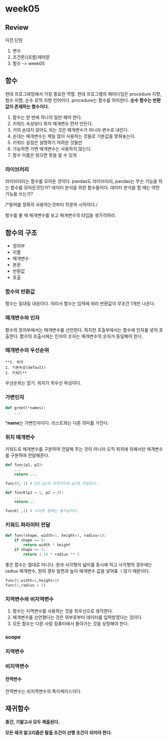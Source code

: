 # week05

## Review
이전 단원
1. 변수
2. 조건문/(흐름)제어문
3. 함수 -> week05

## 함수
현대 프로그래밍에서 가장 중요한 역할. 현대 프로그램의 패러다임은 procedure 지향, 함수 지향, 순수 로직 지향 언어이다. procedure는 함수를 의미한다.
**순수 함수는 반환값이 존재하는 함수이다.**
1. 함수는 한 번에 하나의 일만 해야 한다.
2. 키워드 속성보다 위치 매개변수 먼저 만든다.
3. 거의 손대지 않아도 되는 것은 매개변수가 아니라 변수로 내린다.
4. 손대는 매개변수는 제일 많이 사용하는 것들로 기본값을 맞춰놓는다.
5. 키워드 설정은 설명하기 어려운 것들만
6. 가능하면 가변 매개변수는 사용하지 않는다.
7. 함수 이름은 읽으면 뜻을 알 수 있게

### 라이브러리
라이브러리는 함수를 모아둔 것이다. pandas도 라이브러리, pandas는 무슨 기능을 하는 함수를 모아둔것인가? 데이터 분석을 위한 함수들이다. 데이터 분석을 할 때는 어떤 기능을 쓰는가?

/*용어를 정확히 사용하는것부터 학문의 시작이다./

함수를 볼 때 매개변수를 보고 매개변수의 타입을 생가각하라.
## 함수의 구조
* 정의부
* 이름
* 매개변수
* 본문
* 반환값
* 호출
### 함수의 반환값
함수는 일대일 대응이다. 따라서 함수는 입력에 따라 반환값이 무조건 1개만 나온다.

### 매개변수와 인자
함수의 정의부에서는 매개변수를 선언한다. 하지만 호출부에서는 함수에 인자를 넣어 호출한다. 함수의 호출시에는 인자의 숫자는 매개변수의 숫자가 동일해야 한다.

### 매개변수의 우선순위
    **1. 위치
    1. 기본속성(default)
    1. 키워드**
우선순위는 암기. 위치가 최우선 파싱이다. 
### 가변인자

```python
def greet(*names):
    ...


```
***name**는 가변인자이다. 리스트와는 다른 의미를 가진다.
### 위치 매개변수
키워드로 매개변수를 구분하여 전달해 주는 것이 아니라 오직 위치에 의해서만 매개변수를 구분하여 전달해준다.
```python
def func(p1, p2):
    ...
    return ...

func(0, 1) # 0은 p1의 위치이므로 p1에 전달된다.

def funcK(p1 = 1, p2 = 4):
    ...
    return...

funcK( ,1) # 이러한 형태는 불가능하다.

```

### 키워드 파라미터 전달
```python
def func(shape, width=1, height=1, radius=1):
    if shape == 0:
        return width * height
    if shape == 1:
        return 3.14 * radius ** 2
```
좋은 함수는 절대로 아니다. 원과 사각형의 넓이를 동시에 하고 사각형의 경우에는 radius 매개변수, 원의 경우 밑면과 높이 매개변수 값을 넣어줒 ㅣ않기 때문이다.
```python
func(0,width=2,height=3)
func(1,radius = 5)
```

### 지역변수와 비지역변수
1. 함수는 지역변수를 사용하는 것을 최우선으로 생각한다.
2. 매개변수를 선언했다는 것은 외부로부터 데이터를 입력받겠다는 것이다.
3. 모든 함수는 다른 사람 컴퓨터에서 돌아가는 것을 상정해야 한다.
### scope


### 지역변수
### 비지역변수
#### 전역변수
전역변수는 비지역변수의 특이케이스이다. 


## 재귀함수 
**중간, 기말고사 모두 제출된다.**

**모든 재귀 알고리즘은 탈출 조건이 선행 조건이 되어야 한다.**
